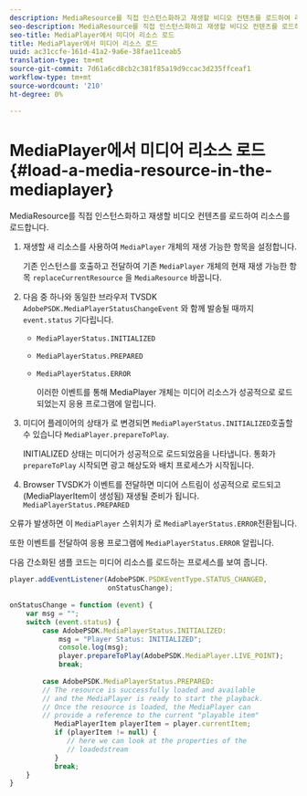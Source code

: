 ```yaml
---
description: MediaResource를 직접 인스턴스화하고 재생할 비디오 컨텐츠를 로드하여 리소스를 로드합니다.
seo-description: MediaResource를 직접 인스턴스화하고 재생할 비디오 컨텐츠를 로드하여 리소스를 로드합니다.
seo-title: MediaPlayer에서 미디어 리소스 로드
title: MediaPlayer에서 미디어 리소스 로드
uuid: ac31ccfe-161d-41a2-9a6e-38fae11ceab5
translation-type: tm+mt
source-git-commit: 7d61a6cd8cb2c381f85a19d9ccac3d235ffceaf1
workflow-type: tm+mt
source-wordcount: '210'
ht-degree: 0%

---
```



# MediaPlayer에서 미디어 리소스 로드 {#load-a-media-resource-in-the-mediaplayer}

MediaResource를 직접 인스턴스화하고 재생할 비디오 컨텐츠를 로드하여 리소스를 로드합니다.

1. 재생할 새 리소스를 사용하여 `MediaPlayer` 개체의 재생 가능한 항목을 설정합니다.

   기존 인스턴스를 호출하고 전달하여 기존 `MediaPlayer` 개체의 현재 재생 가능한 항목 `replaceCurrentResource` 을 `MediaResource` 바꿉니다.

1. 다음 중 하나와 동일한 브라우저 TVSDK `AdobePSDK.MediaPlayerStatusChangeEvent` 와 함께 발송될 때까지 `event.status` 기다립니다.

   * `MediaPlayerStatus.INITIALIZED`
   * `MediaPlayerStatus.PREPARED`
   * `MediaPlayerStatus.ERROR`

      이러한 이벤트를 통해 MediaPlayer 개체는 미디어 리소스가 성공적으로 로드되었는지 응용 프로그램에 알립니다.

1. 미디어 플레이어의 상태가 로 변경되면 `MediaPlayerStatus.INITIALIZED`호출할 수 있습니다 `MediaPlayer.prepareToPlay`.

   INITIALIZED 상태는 미디어가 성공적으로 로드되었음을 나타냅니다. 통화가 `prepareToPlay` 시작되면 광고 해상도와 배치 프로세스가 시작됩니다.
1. Browser TVSDK가 이벤트를 전달하면 미디어 스트림이 성공적으로 로드되고(MediaPlayerItem이 생성됨) 재생될 준비가 됩니다. `MediaPlayerStatus.PREPARED`

오류가 발생하면 이 `MediaPlayer` 스위치가 로 `MediaPlayerStatus.ERROR`전환됩니다.

또한 이벤트를 전달하여 응용 프로그램에 `MediaPlayerStatus.ERROR` 알립니다.

><!--<a id="example_3774607C6F08473282CF0CB7F3D82373"></a>-->


다음 간소화된 샘플 코드는 미디어 리소스를 로드하는 프로세스를 보여 줍니다.

```js
player.addEventListener(AdobePSDK.PSDKEventType.STATUS_CHANGED,  
                        onStatusChange); 
 
onStatusChange = function (event) { 
    var msg = ""; 
    switch (event.status) { 
        case AdobePSDK.MediaPlayerStatus.INITIALIZED: 
            msg = "Player Status: INITIALIZED"; 
            console.log(msg); 
            player.prepareToPlay(AdobePSDK.MediaPlayer.LIVE_POINT); 
            break; 
 
        case AdobePSDK.MediaPlayerStatus.PREPARED: 
        // The resource is successfully loaded and available 
        // and the MediaPlayer is ready to start the playback. 
        // Once the resource is loaded, the MediaPlayer can 
        // provide a reference to the current "playable item" 
           MediaPlayerItem playerItem = player.currentItem; 
           if (playerItem != null) {  
              // here we can look at the properties of the  
              // loadedstream 
           } 
           break; 
    } 
}
```

